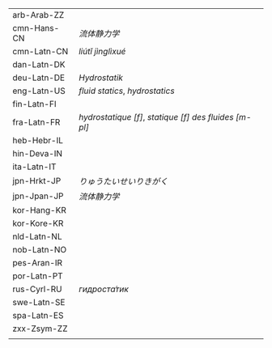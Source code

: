 | | |
|-|-|
| arb-Arab-ZZ |  |
| cmn-Hans-CN | _流体静力学_ |
| cmn-Latn-CN | _liútǐ jìnglìxué_ |
| dan-Latn-DK |  |
| deu-Latn-DE | _Hydrostatik_ |
| eng-Latn-US | _fluid statics_, _hydrostatics_ |
| fin-Latn-FI |  |
| fra-Latn-FR | _hydrostatique [f]_, _statique [f] des fluides [m-pl]_ |
| heb-Hebr-IL |  |
| hin-Deva-IN |  |
| ita-Latn-IT |  |
| jpn-Hrkt-JP | _りゅうたいせいりきがく_ |
| jpn-Jpan-JP | _流体静力学_ |
| kor-Hang-KR |  |
| kor-Kore-KR |  |
| nld-Latn-NL |  |
| nob-Latn-NO |  |
| pes-Aran-IR |  |
| por-Latn-PT |  |
| rus-Cyrl-RU | _гидроста́тик_ |
| swe-Latn-SE |  |
| spa-Latn-ES |  |
| zxx-Zsym-ZZ |  |
|  |  |

